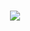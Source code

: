 <h1 align="center">
    <img src="https://readme-typing-svg.herokuapp.com/?font=Righteous&size=50&center=true&vCenter=true&width=500&height=70&duration=4000&color=FF0000&lines=HI+THERE!;+I'M+ZAKARYA+CHAIB!;" />
</h1>

